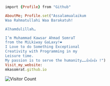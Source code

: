 ```ruby
import {Profile} from "Github"

AboutMe; Profile.set("Assalamualaikum
Waa Rahmatullahi Waa Barakatuh!

Alhamdulillah…

I’m Muhammad Kawsar Ahmad SomraT
from the MiLkiway GaLaxy!❤️
I Love to do Something Exceptional
Creativity with Programming in my
Leisure time.
My passion is to serve the humanity……👍👍👍 !")
Visit_my_website:
mkasomrat.github.io
```

![Visitor Count](https://profile-counter.glitch.me/mkasomrat/count.svg)
